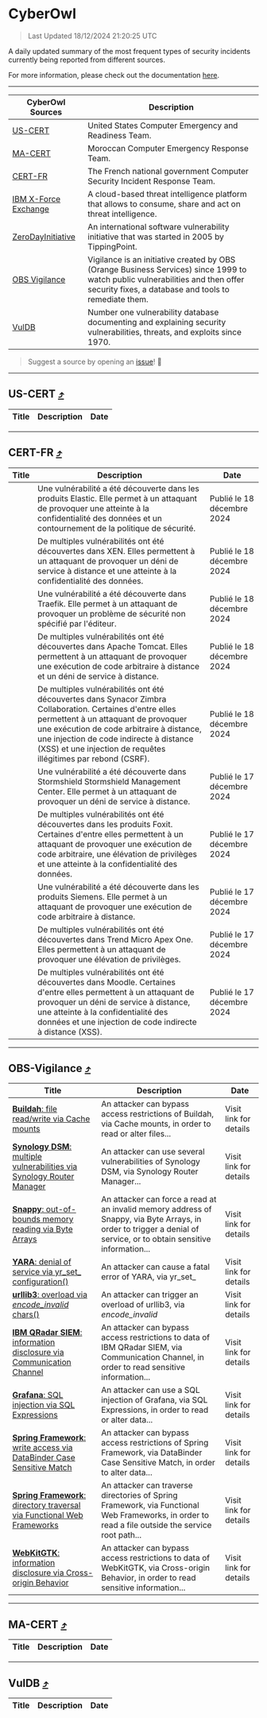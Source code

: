 
 <div id='top'></div>

# CyberOwl

 > Last Updated 18/12/2024 21:20:25 UTC
 
 A daily updated summary of the most frequent types of security incidents currently being reported from different sources.
 
 For more information, please check out the documentation [here](./docs/README.md).
 
 ---
 |CyberOwl Sources|Description|
 |---|---|
 |[US-CERT](#us-cert-arrow_heading_up)|United States Computer Emergency and Readiness Team.|
 |[MA-CERT](#ma-cert-arrow_heading_up)|Moroccan Computer Emergency Response Team.|
 |[CERT-FR](#cert-fr-arrow_heading_up)|The French national government Computer Security Incident Response Team.|
 |[IBM X-Force Exchange](#ibmcloud-arrow_heading_up)|A cloud-based threat intelligence platform that allows to consume, share and act on threat intelligence.|
 |[ZeroDayInitiative](#zerodayinitiative-arrow_heading_up)|An international software vulnerability initiative that was started in 2005 by TippingPoint.|
 |[OBS Vigilance](#obs-vigilance-arrow_heading_up)|Vigilance is an initiative created by OBS (Orange Business Services) since 1999 to watch public vulnerabilities and then offer security fixes, a database and tools to remediate them.|
 |[VulDB](#vuldb-arrow_heading_up)|Number one vulnerability database documenting and explaining security vulnerabilities, threats, and exploits since 1970.|
 
 > Suggest a source by opening an [issue](https://github.com/karimhabush/cyberowl/issues)! :raised_hands:
 ---

## US-CERT [:arrow_heading_up:](#cyberowl)

 |Title|Description|Date|
 |---|---|---|
 
 ---

## CERT-FR [:arrow_heading_up:](#cyberowl)

 |Title|Description|Date|
 |---|---|---|
 |[](https://www.cert.ssi.gouv.fr/avis/CERTFR-2024-AVI-1094/)|Une vulnérabilité a été découverte dans les produits Elastic. Elle permet à un attaquant de provoquer une atteinte à la confidentialité des données et un contournement de la politique de sécurité.|Publié le 18 décembre 2024|
 |[](https://www.cert.ssi.gouv.fr/avis/CERTFR-2024-AVI-1093/)|De multiples vulnérabilités ont été découvertes dans XEN. Elles permettent à un attaquant de provoquer un déni de service à distance et une atteinte à la confidentialité des données.|Publié le 18 décembre 2024|
 |[](https://www.cert.ssi.gouv.fr/avis/CERTFR-2024-AVI-1092/)|Une vulnérabilité a été découverte dans Traefik. Elle permet à un attaquant de provoquer un problème de sécurité non spécifié par l'éditeur.|Publié le 18 décembre 2024|
 |[](https://www.cert.ssi.gouv.fr/avis/CERTFR-2024-AVI-1091/)|De multiples vulnérabilités ont été découvertes dans Apache Tomcat. Elles permettent à un attaquant de provoquer une exécution de code arbitraire à distance et un déni de service à distance.|Publié le 18 décembre 2024|
 |[](https://www.cert.ssi.gouv.fr/avis/CERTFR-2024-AVI-1090/)|De multiples vulnérabilités ont été découvertes dans Synacor Zimbra Collaboration. Certaines d'entre elles permettent à un attaquant de provoquer une exécution de code arbitraire à distance, une injection de code indirecte à distance (XSS) et une injection de requêtes illégitimes par rebond (CSRF).|Publié le 18 décembre 2024|
 |[](https://www.cert.ssi.gouv.fr/avis/CERTFR-2024-AVI-1089/)|Une vulnérabilité a été découverte dans Stormshield Stormshield Management Center. Elle permet à un attaquant de provoquer un déni de service à distance.|Publié le 17 décembre 2024|
 |[](https://www.cert.ssi.gouv.fr/avis/CERTFR-2024-AVI-1088/)|De multiples vulnérabilités ont été découvertes dans les produits Foxit. Certaines d'entre elles permettent à un attaquant de provoquer une exécution de code arbitraire, une élévation de privilèges et une atteinte à la confidentialité des données.|Publié le 17 décembre 2024|
 |[](https://www.cert.ssi.gouv.fr/avis/CERTFR-2024-AVI-1087/)|Une vulnérabilité a été découverte dans les produits Siemens. Elle permet à un attaquant de provoquer une exécution de code arbitraire à distance.|Publié le 17 décembre 2024|
 |[](https://www.cert.ssi.gouv.fr/avis/CERTFR-2024-AVI-1086/)|De multiples vulnérabilités ont été découvertes dans Trend Micro Apex One. Elles permettent à un attaquant de provoquer une élévation de privilèges.|Publié le 17 décembre 2024|
 |[](https://www.cert.ssi.gouv.fr/avis/CERTFR-2024-AVI-1085/)|De multiples vulnérabilités ont été découvertes dans Moodle. Certaines d'entre elles permettent à un attaquant de provoquer un déni de service à distance, une atteinte à la confidentialité des données et une injection de code indirecte à distance (XSS).|Publié le 17 décembre 2024|
 
 ---

## OBS-Vigilance [:arrow_heading_up:](#cyberowl)

 |Title|Description|Date|
 |---|---|---|
 |[<a href="https://vigilance.fr/vulnerability/Buildah-file-read-write-via-Cache-mounts-45437" class="noirorange"><b>Buildah</b>: file read/write via Cache mounts</a>](https://vigilance.fr/vulnerability/Buildah-file-read-write-via-Cache-mounts-45437)|An attacker can bypass access restrictions of Buildah, via Cache mounts, in order to read or alter files...|Visit link for details|
 |[<a href="https://vigilance.fr/vulnerability/Synology-DSM-multiple-vulnerabilities-via-Synology-Router-Manager-45435" class="noirorange"><b>Synology DSM</b>: multiple vulnerabilities via Synology Router Manager</a>](https://vigilance.fr/vulnerability/Synology-DSM-multiple-vulnerabilities-via-Synology-Router-Manager-45435)|An attacker can use several vulnerabilities of Synology DSM, via Synology Router Manager...|Visit link for details|
 |[<a href="https://vigilance.fr/vulnerability/Snappy-out-of-bounds-memory-reading-via-Byte-Arrays-45434" class="noirorange"><b>Snappy</b>: out-of-bounds memory reading via Byte Arrays</a>](https://vigilance.fr/vulnerability/Snappy-out-of-bounds-memory-reading-via-Byte-Arrays-45434)|An attacker can force a read at an invalid memory address of Snappy, via Byte Arrays, in order to trigger a denial of service, or to obtain sensitive information...|Visit link for details|
 |[<a href="https://vigilance.fr/vulnerability/YARA-denial-of-service-via-yr-set-configuration-45433" class="noirorange"><b>YARA</b>: denial of service via yr_set_<wbr>configuration()</wbr></a>](https://vigilance.fr/vulnerability/YARA-denial-of-service-via-yr-set-configuration-45433)|An attacker can cause a fatal error of YARA, via yr_set_|Visit link for details|
 |[<a href="https://vigilance.fr/vulnerability/urllib3-overload-via-encode-invalid-chars-45432" class="noirorange"><b>urllib3</b>: overload via _encode_invalid_<wbr>chars()</wbr></a>](https://vigilance.fr/vulnerability/urllib3-overload-via-encode-invalid-chars-45432)|An attacker can trigger an overload of urllib3, via _encode_invalid_|Visit link for details|
 |[<a href="https://vigilance.fr/vulnerability/IBM-QRadar-SIEM-information-disclosure-via-Communication-Channel-45431" class="noirorange"><b>IBM QRadar SIEM</b>: information disclosure via Communication Channel</a>](https://vigilance.fr/vulnerability/IBM-QRadar-SIEM-information-disclosure-via-Communication-Channel-45431)|An attacker can bypass access restrictions to data of IBM QRadar SIEM, via Communication Channel, in order to read sensitive information...|Visit link for details|
 |[<a href="https://vigilance.fr/vulnerability/Grafana-SQL-injection-via-SQL-Expressions-45429" class="noirorange"><b>Grafana</b>: SQL injection via SQL Expressions</a>](https://vigilance.fr/vulnerability/Grafana-SQL-injection-via-SQL-Expressions-45429)|An attacker can use a SQL injection of Grafana, via SQL Expressions, in order to read or alter data...|Visit link for details|
 |[<a href="https://vigilance.fr/vulnerability/Spring-Framework-write-access-via-DataBinder-Case-Sensitive-Match-45428" class="noirorange"><b>Spring Framework</b>: write access via DataBinder Case Sensitive Match</a>](https://vigilance.fr/vulnerability/Spring-Framework-write-access-via-DataBinder-Case-Sensitive-Match-45428)|An attacker can bypass access restrictions of Spring Framework, via DataBinder Case Sensitive Match, in order to alter data...|Visit link for details|
 |[<a href="https://vigilance.fr/vulnerability/Spring-Framework-directory-traversal-via-Functional-Web-Frameworks-45427" class="noirorange"><b>Spring Framework</b>: directory traversal via Functional Web Frameworks</a>](https://vigilance.fr/vulnerability/Spring-Framework-directory-traversal-via-Functional-Web-Frameworks-45427)|An attacker can traverse directories of Spring Framework, via Functional Web Frameworks, in order to read a file outside the service root path...|Visit link for details|
 |[<a href="https://vigilance.fr/vulnerability/WebKitGTK-information-disclosure-via-Cross-origin-Behavior-45424" class="noirorange"><b>WebKitGTK</b>: information disclosure via Cross-origin Behavior</a>](https://vigilance.fr/vulnerability/WebKitGTK-information-disclosure-via-Cross-origin-Behavior-45424)|An attacker can bypass access restrictions to data of WebKitGTK, via Cross-origin Behavior, in order to read sensitive information...|Visit link for details|
 
 ---

## MA-CERT [:arrow_heading_up:](#cyberowl)

 |Title|Description|Date|
 |---|---|---|
 
 ---

## VulDB [:arrow_heading_up:](#cyberowl)

 |Title|Description|Date|
 |---|---|---|
 
